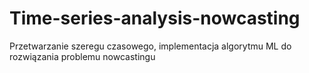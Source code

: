 # Time-series-analysis-nowcasting
Przetwarzanie szeregu czasowego, implementacja algorytmu ML do rozwiązania problemu nowcastingu
